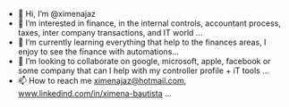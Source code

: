- 👋 Hi, I’m @ximenajaz
- 👀 I’m interested in finance, in the internal controls, accountant process, taxes, inter company transactions, and IT world ...
- 🌱 I’m currently learning everything that help to the finances areas, I enjoy to see the finance with automations...
- 💞️ I’m looking to collaborate on google, microsoft, apple, facebook or some company that can I help with my controller profile + iT tools ...
- 📫 How to reach me ximenajaz@hotmail.com, www.linkedind.com/in/ximena-bautista  ...

<!---
ximenajaz/ximenajaz is a ✨ special ✨ repository because its `README.md` (this file) appears on your GitHub profile.
You can click the Preview link to take a look at your changes.
--->
